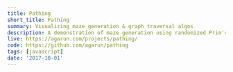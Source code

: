 ```yaml
---
title: Pathing
short_title: Pathing
summary: Visualizing maze generation & graph traversal algos
description: A demonstration of maze generation using randomized Prim's algorithm, and maze searching using graph traversal algorithms like breadth-first, depth-first, Dijkstra's, and A* search
live: https://agarun.com/projects/pathing/
code: https://github.com/agarun/pathing
tags: [javascript]
date: '2017-10-01'
---
```

